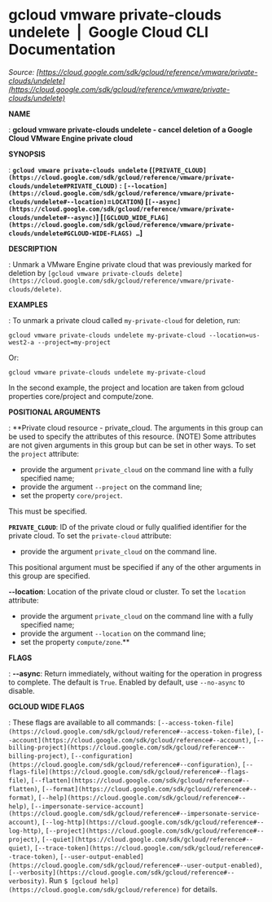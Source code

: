 # gcloud vmware private-clouds undelete  |  Google Cloud CLI Documentation

*Source: [https://cloud.google.com/sdk/gcloud/reference/vmware/private-clouds/undelete](https://cloud.google.com/sdk/gcloud/reference/vmware/private-clouds/undelete)*

**NAME**

: **gcloud vmware private-clouds undelete - cancel deletion of a Google Cloud VMware Engine private cloud**

**SYNOPSIS**

: **`gcloud vmware private-clouds undelete` (`[PRIVATE_CLOUD](https://cloud.google.com/sdk/gcloud/reference/vmware/private-clouds/undelete#PRIVATE_CLOUD)` : `[--location](https://cloud.google.com/sdk/gcloud/reference/vmware/private-clouds/undelete#--location)`=`LOCATION`) [`[--async](https://cloud.google.com/sdk/gcloud/reference/vmware/private-clouds/undelete#--async)`] [`[GCLOUD_WIDE_FLAG](https://cloud.google.com/sdk/gcloud/reference/vmware/private-clouds/undelete#GCLOUD-WIDE-FLAGS) …`]**

**DESCRIPTION**

: Unmark a VMware Engine private cloud that was previously marked for deletion by
`[gcloud vmware
private-clouds delete](https://cloud.google.com/sdk/gcloud/reference/vmware/private-clouds/delete)`.

**EXAMPLES**

: To unmark a private cloud called `my-private-cloud` for deletion,
run:

```
gcloud vmware private-clouds undelete my-private-cloud --location=us-west2-a --project=my-project
```

Or:

```
gcloud vmware private-clouds undelete my-private-cloud
```

In the second example, the project and location are taken from gcloud properties
core/project and compute/zone.

**POSITIONAL ARGUMENTS**

: **Private cloud resource - private_cloud. The arguments in this group can be used
to specify the attributes of this resource. (NOTE) Some attributes are not given
arguments in this group but can be set in other ways.
To set the `project` attribute:

- provide the argument `private_cloud` on the command line with a fully
specified name;
- provide the argument `--project` on the command line;
- set the property `core/project`.

This must be specified.

**`PRIVATE_CLOUD`**:
ID of the private cloud or fully qualified identifier for the private cloud.
To set the `private-cloud` attribute:

- provide the argument `private_cloud` on the command line.

This positional argument must be specified if any of the other arguments in this
group are specified.

**--location**:
Location of the private cloud or cluster.
To set the `location` attribute:

- provide the argument `private_cloud` on the command line with a fully
specified name;
- provide the argument `--location` on the command line;
- set the property `compute/zone`.**

**FLAGS**

: **--async**:
Return immediately, without waiting for the operation in progress to complete.
The default is `True`. Enabled by default, use
`--no-async` to disable.

**GCLOUD WIDE FLAGS**

: These flags are available to all commands: `[--access-token-file](https://cloud.google.com/sdk/gcloud/reference#--access-token-file)`,
`[--account](https://cloud.google.com/sdk/gcloud/reference#--account)`, `[--billing-project](https://cloud.google.com/sdk/gcloud/reference#--billing-project)`,
`[--configuration](https://cloud.google.com/sdk/gcloud/reference#--configuration)`,
`[--flags-file](https://cloud.google.com/sdk/gcloud/reference#--flags-file)`,
`[--flatten](https://cloud.google.com/sdk/gcloud/reference#--flatten)`, `[--format](https://cloud.google.com/sdk/gcloud/reference#--format)`, `[--help](https://cloud.google.com/sdk/gcloud/reference#--help)`, `[--impersonate-service-account](https://cloud.google.com/sdk/gcloud/reference#--impersonate-service-account)`,
`[--log-http](https://cloud.google.com/sdk/gcloud/reference#--log-http)`,
`[--project](https://cloud.google.com/sdk/gcloud/reference#--project)`, `[--quiet](https://cloud.google.com/sdk/gcloud/reference#--quiet)`, `[--trace-token](https://cloud.google.com/sdk/gcloud/reference#--trace-token)`, `[--user-output-enabled](https://cloud.google.com/sdk/gcloud/reference#--user-output-enabled)`,
`[--verbosity](https://cloud.google.com/sdk/gcloud/reference#--verbosity)`.
Run `$ [gcloud help](https://cloud.google.com/sdk/gcloud/reference)` for details.